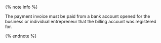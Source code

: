 {% note info %}

The payment invoice must be paid from a bank account opened for the business or individual entrepreneur that the billing account was registered for.

{% endnote %}

